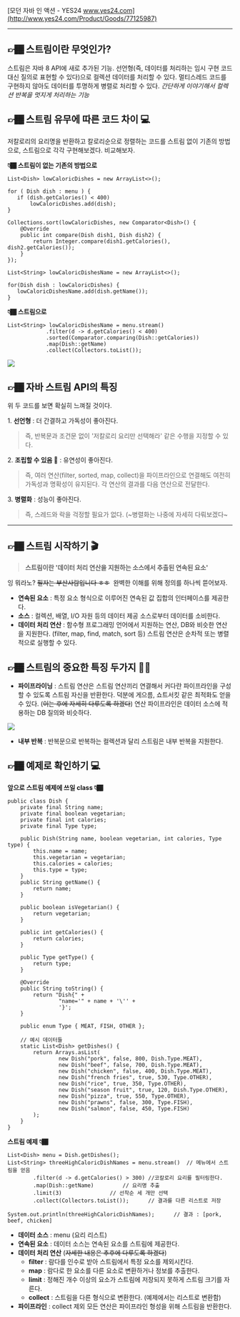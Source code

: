 [모던 자바 인 액션 - YES24 www.yes24.com](http://www.yes24.com/Product/Goods/77125987)

---

## **👉🏾 스트림이란 무엇인가?** 

스트림은 자바 8 API에 새로 추가된 기능. 선언형(즉, 데이터를 처리하는 임시 구현 코드 대신 질의로 표현할 수 있다)으로 컬렉션 데이터를 처리할 수 있다. 멀티스레드 코드를 구현하지 않아도 데이터를 투명하게 병렬로 처리할 수 있다. _간단하게 이야기해서 컬렉션 반복을 멋지게 처리하는 기능_

## 👉🏾 스트림 유무에 따른 코드 차이 💻

저칼로리의 요리명을 반환하고 칼로리순으로 정렬하는 코드를 스트림 없이 기존의 방법으로, 스트림으로 각각 구현해보겠다. 비교해보자.

**👇🏾 스트림이 없는 기존의 방법으로**

```
List<Dish> lowCaloricDishes = new ArrayList<>();

for ( Dish dish : menu ) {
   if (dish.getCalories() < 400)
       lowCaloricDishes.add(dish);
}
  
Collections.sort(lowCaloricDishes, new Comparator<Dish>() {
    @Override
    public int compare(Dish dish1, Dish dish2) {
        return Integer.compare(dish1.getCalories(), dish2.getCalories());
    }
});

List<String> lowCaloricDishesName = new ArrayList<>();

for(Dish dish : lowCaloricDishes) {
   lowCaloricDishesName.add(dish.getName());
}
```

**👇🏾 스트림으로**

```
List<String> lowCaloricDishesName = menu.stream()
            .filter(d -> d.getCalories() < 400)
            .sorted(Comparator.comparing(Dish::getCalories))
            .map(Dish::getName)
            .collect(Collectors.toList());
```
![](https://velog.velcdn.com/images/leekyukin/post/e4860113-6ed4-41c0-8fff-2f21445000b2/image.png)



## **👉🏾 자바 스트림 API의 특징** 

위 두 코드를 보면 확실히 느껴질 것이다.

1\. **선언형** : 더 간결하고 가독성이 좋아진다.

> 즉, 반복문과 조건문 없이 '저칼로리 요리만 선택해라' 같은 수행을 지정할 수 있다.

2. **조립할 수 있음 🧱** : 유연성이 좋아진다.

> 즉, 여러 연산(filter, sorted, map, collect)을 파이프라인으로 연결해도 여전히 가독성과 명확성이 유지된다. 각 연산의 결과를 다음 연산으로 전달한다.

3. **병렬화** : 성능이 좋아진다.

> 즉, 스레드와 락을 걱정할 필요가 없다. (~병렬화는 나중에 자세히 다뤄보겠다~

---

## 👉🏾 **스트림 시작하기 🎬**

> **스트림이란 '데이터 처리 연산을 지원하는 소스에서 추출된 연속된 요소'**

잉 뭐라노? ~~필자는 부산사람입니다 ㅎㅎ~~  완벽한 이해를 위해 정의를 하나씩 뜯어보자.

-   **연속된 요소** : 특정 요소 형식으로 이루어진 연속된 값 집합의 인터페이스를 제공한다.
-   **소스** : 컬렉션, 배열, I/O 자원 등의 데이터 제공 소스로부터 데이터를 소비한다.
-   **데이터 처리 연산** : 함수형 프로그래밍 언어에서 지원하는 연산, DB와 비슷한 연산을 지원한다. (filter, map, find, match, sort 등) 스트림 연산은 순차적 또는 병렬적으로 실행할 수 있다.

## 👉🏾 **스트림의 중요한 특징 두가지 ✌🏿**

-   **파이프라이닝** : 스트림 연산은 스트림 연산끼리 연결해서 커다란 파이프라인을 구성할 수 있도록 스트림 자신을 반환한다. 덕분에 게으름, 쇼트서킷 같은 최적화도 얻을 수 있다. (~~이는 후에 자세히 다루도록 하겠다~~) 연산 파이프라인은 데이터 소스에 적용하는 DB 질의와 비슷하다.

![](https://velog.velcdn.com/images/leekyukin/post/8c01445b-e6c4-46dd-b1d8-9fa57bd66c2a/image.png)


-   **내부 반복** : 반복문으로 반복하는 컬렉션과 달리 스트림은 내부 반복을 지원한다.

## 👉🏾 **예제로 확인하기 💻**

**앞으로 스트림 예제에 쓰일 class 👇🏾**

```
public class Dish {
    private final String name;
    private final boolean vegetarian;
    private final int calories;
    private final Type type;

    public Dish(String name, boolean vegetarian, int calories, Type type) {
        this.name = name;
        this.vegetarian = vegetarian;
        this.calories = calories;
        this.type = type;
    }
    public String getName() {
        return name;
    }

    public boolean isVegetarian() {
        return vegetarian;
    }

    public int getCalories() {
        return calories;
    }

    public Type getType() {
        return type;
    }

    @Override
    public String toString() {
        return "Dish{" +
                "name='" + name + '\'' +
                '}';
    }

    public enum Type { MEAT, FISH, OTHER };

    // 예시 데이터들
    static List<Dish> getDishes() {
        return Arrays.asList(
                new Dish("pork", false, 800, Dish.Type.MEAT),
                new Dish("beef", false, 700, Dish.Type.MEAT),
                new Dish("chicken", false, 400, Dish.Type.MEAT),
                new Dish("french fries", true, 530, Type.OTHER),
                new Dish("rice", true, 350, Type.OTHER),
                new Dish("season fruit", true, 120, Dish.Type.OTHER),
                new Dish("pizza", true, 550, Type.OTHER),
                new Dish("prawns", false, 300, Type.FISH),
                new Dish("salmon", false, 450, Type.FISH)
        );
    }
}
```

**스트림 예제 👇🏾**

```
List<Dish> menu = Dish.getDishes();
List<String> threeHighCaloricDishNames = menu.stream()  // 메뉴에서 스트림을 얻음
		.filter(d -> d.getCalories() > 300)	//코칼로리 요리를 필터링한다.
		.map(Dish::getName)			// 요리명 추출
		.limit(3)				// 선착순 세 개만 선택
		.collect(Collectors.toList());		// 결과를 다른 리스트로 저장
        
System.out.println(threeHighCaloricDishNames);		// 결과 : [pork, beef, chicken]
```

-   **데이터 소스** : menu (요리 리스트)
-   **연속된 요소** : 데이터 소스는 연속된 요소를 스트림에 제공한다.
-   **데이터 처리 연산** (~~자세한 내용은 추후에 다루도록 하겠다~~)
    -   **filter** : 람다를 인수로 받아 스트림에서 특정 요소를 제외시킨다.
    -   **map** : 람다로 한 요소를 다른 요소로 변환하거나 정보를 추출한다.
    -   **limit** : 정해진 개수 이상의 요소가 스트림에 저장되지 못하게 스트림 크기를 자른다.
    -   **collect** : 스트림을 다른 형식으로 변환한다. (예제에서는 리스트로 변환함)
-   **파이프라인** : collect 제외 모든 연산은 파이프라인 형성을 위해 스트림을 반환한다.